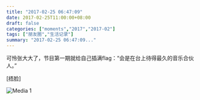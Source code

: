 ```yaml
---
title: "2017-02-25 06:47:09"
date: 2017-02-25T11:00:00+08:00
draft: false
categories: ["moments","2017","2017-02"]
tags: ["朋友圈","生活记录"]
summary: "2017-02-25 06:47:09..."
---
```


可怜张大大了，节目第一期就给自己插满flag：“会是在台上待得最久的音乐合伙人。”

[捂脸]

![Media 1](/Moments/photos/2017-02-25/201702250647090.jpg)

